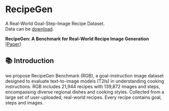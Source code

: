 # RecipeGen
A Real-World Goal-Step-Image Recipe Dataset. <br>
Data can be [download](https://1drv.ms/f/c/3de24ecbad483902/Em8838JCIwNIvk_-IcNXmVEBdBqajjHc_B2g6MPwXd6ZPg?e=Cg4JYM).

**RecipeGen: A Benchmark for Real-World Recipe Image Generation** [[Paper](https://arxiv.org/abs/2503.05228)] <br>

## 📚 Introduction
we propose RecipeGen Benchmark (RGB), a goal-instruction image dataset designed to evaluate text-to-image models (T2Is) in understanding cooking instructions. RGB includes 21,944 recipes with 139,872 images and steps, encompassing diverse regional dishes and cooking styles. Collected from a large set of user-uploaded, real-world recipes.
Every recipe contains goal, steps and images.

